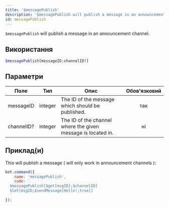 ```yaml
---
title: '$messagePublish'
description: '$messagePublish will publish a message in an announcement channel.'
id: messagePublish
---
```


`$messagePublish` will publish a message in an announcement channel.

## Використання

```php
$messagePublish[messageID;channelID?]
```

## Параметри

| Поле       | Тип     | Опис                                                         | Обов'язковий |
| ---------- | ------- | ------------------------------------------------------------ |:------------:|
| messageID  | integer | The ID of the message which should be published.             |     так      |
| channelID? | integer | The ID of the channel where the given message is located in. |      ні      |

## Приклад(и)

This will publish a message ( will only work in announcement channels ):

```javascript
bot.command({
    name: 'messagePublish',
    code: `
  $messagePublish[$get[msgID];$channelID]
  $let[msgID;$sendMessage[Hello!;true]]
  `
});
```
